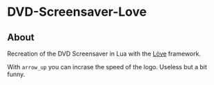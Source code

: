 # DVD-Screensaver-Love

## About 
Recreation of the DVD Screensaver in Lua with the [Löve](https://love2d.org/) framework.

With `arrow_up` you can incrase the speed of the logo. Useless but a bit funny.
